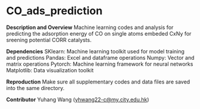 # CO_ads_prediction

**Description and Overview**
Machine learning codes and analysis for predicting the adsorption energy of CO on single atoms embeded CxNy
for sreening potential CORR catalysts. 

**Dependencies**
SKlearn: Machine learning toolkit used for model training and predictions
Pandas: Excel and dataframe operations
Numpy: Vector and matrix operations
Pytorch: Machine learning framework for neural networks
Matplotlib: Data visualization toolkit

**Reproduction**
Make sure all supplementary codes and data files are saved into the same directory.

**Contributor**
Yuhang Wang (yhwang22-c@my.city.edu.hk)
